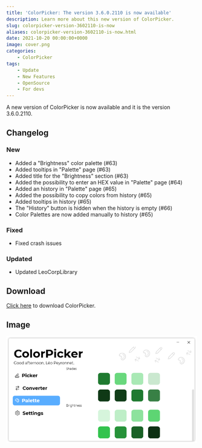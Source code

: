 ```yaml
---
title: 'ColorPicker: The version 3.6.0.2110 is now available'
description: Learn more about this new version of ColorPicker.
slug: colorpicker-version-3602110-is-now
aliases: colorpicker-version-3602110-is-now.html
date: 2021-10-20 00:00:00+0000
image: cover.png
categories:
    - ColorPicker
tags:
    - Update
    - New Features
    - OpenSource
    - For devs
---
```

A new version of ColorPicker is now available and it is the version 3.6.0.2110.

## Changelog
### New
- Added a "Brightness" color palette (#63)
- Added tooltips in "Palette" page (#63)
- Added title for the "Brightness" section (#63)
- Added the possibility to enter an HEX value in "Palette" page (#64)
- Added an history in "Palette" page (#65)
- Added the possibility to copy colors from history (#65)
- Added tooltips in history (#65)
- The "History" button is hidden when the history is empty (#66)
- Color Palettes are now added manually to history (#65)
### Fixed
- Fixed crash issues
### Updated
- Updated LeoCorpLibrary

## Download

[Click here](https://tinyurl.com/DownloadColorPicker) to download ColorPicker.

## Image
![The "Palette" page of ColorPicker](cover.png)